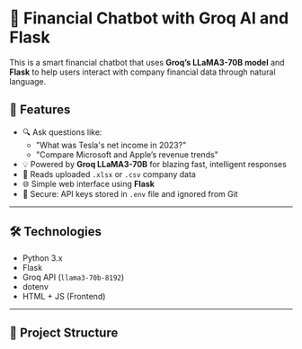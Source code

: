 # 🧠 Financial Chatbot with Groq AI and Flask

This is a smart financial chatbot that uses **Groq’s LLaMA3-70B model** and **Flask** to help users interact with company financial data through natural language.

## 🚀 Features

- 🔍 Ask questions like:
  - "What was Tesla's net income in 2023?"
  - "Compare Microsoft and Apple’s revenue trends"
- 💡 Powered by **Groq LLaMA3-70B** for blazing fast, intelligent responses
- 🧾 Reads uploaded `.xlsx` or `.csv` company data
- 🌐 Simple web interface using **Flask**
- 🔐 Secure: API keys stored in `.env` file and ignored from Git

---

## 🛠️ Technologies
- Python 3.x
- Flask
- Groq API (`llama3-70b-8192`)
- dotenv
- HTML + JS (Frontend)

---

## 📂 Project Structure

